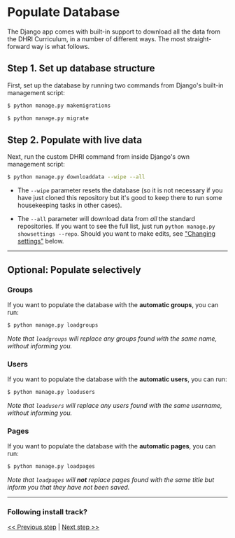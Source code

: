 # Populate Database

The Django app comes with built-in support to download all the data from the DHRI Curriculum, in a number of different ways. The most straight-forward way is what follows.

## Step 1. Set up database structure

First, set up the database by running two commands from Django's built-in management script:

```sh
$ python manage.py makemigrations
```

```sh
$ python manage.py migrate
```

## Step 2. Populate with live data

Next, run the custom DHRI command from inside Django's own management script:

```sh
$ python manage.py downloaddata --wipe --all
```

- The `--wipe` parameter resets the database (so it is not necessary if you have just cloned this repository but it's good to keep there to run some housekeeping tasks in other cases).

- The `--all` parameter will download data from _all_ the standard repositories. If you want to see the full list, just run `python manage.py showsettings --repo`. Should you want to make edits, see ["Changing settings"](#changing-settings) below.

---

## Optional: Populate selectively

### Groups

If you want to populate the database with the **automatic groups**, you can run:

```sh
$ python manage.py loadgroups
```

_Note that `loadgroups` will replace any groups found with the same name, without informing you._

### Users

If you want to populate the database with the **automatic users**, you can run:

```sh
$ python manage.py loadusers
```

_Note that `loadusers` will replace any users found with the same username, without informing you._

### Pages

If you want to populate the database with the **automatic pages**, you can run:

```sh
$ python manage.py loadpages
```

_Note that `loadpages` will **not** replace pages found with the same title but inform you that they have not been saved._

---

### Following install track?

[<< Previous step](install.md) | [Next step >>](run.md)